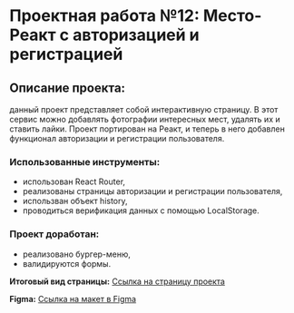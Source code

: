 # Проектная работа №12: Место-Реакт с авторизацией и регистрацией
## Описание проекта:
данный проект представляет собой интерактивную страницу. В этот сервис можно добавлять фотографии интересных мест, удалять их и ставить лайки.
Проект портирован на Реакт, и теперь в него добавлен функционал авторизации и регистрации пользователя.

### Использованные инструменты:
* использован React Router,
* реализованы страницы авторизации и регистрации пользователя,
* использван объект history,
* проводиться верификация данных с помощью LocalStorage.

### Проект доработан:
* реализовано бургер-меню,
* валидируются формы.


**Итоговый вид страницы:** [Ссылка на страницу проекта](https://aleksandra-shevchenko.github.io/react-mesto-auth/#/sign-in)

**Figma:** [Ссылка на макет в Figma](https://www.figma.com/file/5H3gsn5lIGPwzBPby9jAOo/Sprint-14-RU?node-id=0%3A1)